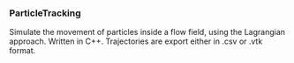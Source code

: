 ### ParticleTracking
Simulate the movement of particles inside a flow field, using the Lagrangian approach. Written in C++. Trajectories are export either in .csv or .vtk format.